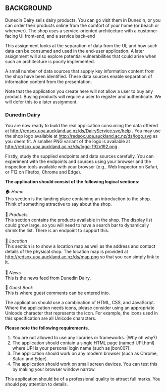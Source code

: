 ## BACKGROUND ##
Dunedin Dairy sells dairy products. You can go visit them in Dunedin, or you can order their products online from the comfort of your home (or beach or wherever). The shop uses a service-oriented architecture with a customer-facing UI front-end, and a service back-end

This assignment looks at the separation of data from the UI, and how such data can be consumed and used in the end-user application. A later assignment will also explore potential vulnerabilities that could arise when such an architecture is poorly implemented.

A small number of data sources that supply key information content from the shop have been identified. These data sources enable separation of information content from the presentation.

Note that the application you create here will not allow a user to buy any product. Buying products will require a user to register and authenticate. We will defer this to a later assignment.

### Dunedin Dairy ###

You are now ready to build the real application consuming the data offered at http://redsox.uoa.auckland.ac.nz/ds/DairyService.svc/help . 
You may use the shop logo available at http://redsox.uoa.auckland.ac.nz/ds/logo.svg as you deem fit. 
A smaller PNG variant of the logo is available at http://redsox.uoa.auckland.ac.nz/ds/logo-192x192.png .

Firstly, study the supplied endpoints and data sources carefully. 
You can experiment with the endpoints and sources using your browser and the inspection tools available with your browser 
(e.g., Web Inspector on Safari, or F12 on Firefox, Chrome and Edge).

**The application should consist of the following logical sections:**

🏠 *Home* \
This section is the landing place containing an introduction to the shop. Think of something attractive to say about the shop.
\
\
🛒 *Products* \
This section contains the products available in the shop. The display list could grow large, so you will need to have a search bar to dynamically shrink the list. There is an endpoint to support this.
\
\
📌 *Location* \
This section is to show a location map as well as the address and contact details of the physical shop. The location map is provided at http://redsox.uoa.auckland.ac.nz/ds/map.png so that you can simply link to it.
\
\
📰 *News* \
This is the news feed from Dunedin Dairy.

📖 *Guest Book* \
This is where guest comments can be entered into.

The application should use a combination of HTML, CSS, and JavaScript. Where the application needs icons, please consider using an appropriate Unicode character 
that represents the icon. For example, the icons used in this specification are all Unicode characters.

**Please note the following requirements.**

1. You are not allowed to use any libraries or frameworks. (Why oh why?)
2. The application should contain a single HTML page (named UPI.html) where UPI is your personal login name (such as jbon007).
3. The application should work on any modern browser (such as Chrome, Safari and Edge).
4. The application should work on small screen devices. You can test this by making your browser window narrow.

This application should be of a professional quality to attract full marks. You should pay attention to details.
